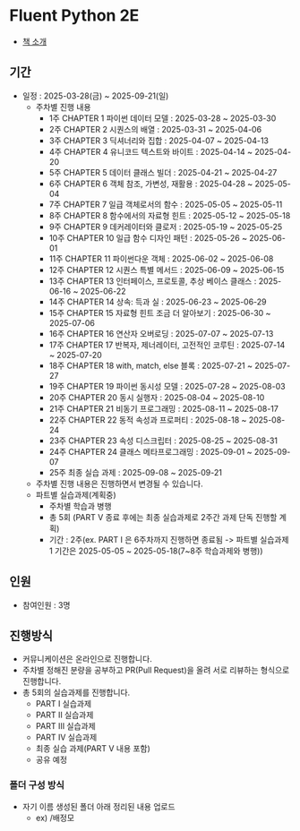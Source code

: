 # Fluent Python 2E

- [책 소개](https://www.yes24.com/product/goods/139709711)

## 기간

- 일정 : 2025-03-28(금) ~ 2025-09-21(일)
  - 주차별 진행 내용
    - 1주  CHAPTER 1 파이썬 데이터 모델 : 2025-03-28 ~ 2025-03-30
    - 2주  CHAPTER 2 시퀀스의 배열 : 2025-03-31 ~ 2025-04-06
    - 3주  CHAPTER 3 딕셔너리와 집합 : 2025-04-07 ~ 2025-04-13
    - 4주  CHAPTER 4 유니코드 텍스트와 바이트 : 2025-04-14 ~ 2025-04-20
    - 5주  CHAPTER 5 데이터 클래스 빌더 : 2025-04-21 ~ 2025-04-27
    - 6주  CHAPTER 6 객체 참조, 가변성, 재활용 :  2025-04-28 ~ 2025-05-04
    - 7주  CHAPTER 7 일급 객체로서의 함수 : 2025-05-05 ~ 2025-05-11
    - 8주  CHAPTER 8 함수에서의 자료형 힌트 : 2025-05-12 ~ 2025-05-18
    - 9주  CHAPTER 9 데커레이터와 클로저 : 2025-05-19 ~ 2025-05-25
    - 10주  CHAPTER 10 일급 함수 디자인 패턴 : 2025-05-26 ~ 2025-06-01
    - 11주 CHAPTER 11 파이썬다운 객체 : 2025-06-02 ~ 2025-06-08
    - 12주 CHAPTER 12 시퀀스 특별 메서드 : 2025-06-09 ~ 2025-06-15
    - 13주 CHAPTER 13 인터페이스, 프로토콜, 추상 베이스 클래스 : 2025-06-16 ~ 2025-06-22
    - 14주 CHAPTER 14 상속: 득과 실 : 2025-06-23 ~ 2025-06-29
    - 15주 CHAPTER 15 자료형 힌트 조금 더 알아보기 : 2025-06-30 ~ 2025-07-06
    - 16주 CHAPTER 16 연산자 오버로딩 : 2025-07-07 ~ 2025-07-13
    - 17주 CHAPTER 17 반복자, 제너레이터, 고전적인 코루틴 : 2025-07-14 ~ 2025-07-20
    - 18주 CHAPTER 18 with, match, else 블록 : 2025-07-21 ~ 2025-07-27
    - 19주 CHAPTER 19 파이썬 동시성 모델 : 2025-07-28 ~ 2025-08-03
    - 20주 CHAPTER 20 동시 실행자 : 2025-08-04 ~ 2025-08-10
    - 21주 CHAPTER 21 비동기 프로그래밍 : 2025-08-11 ~ 2025-08-17
    - 22주 CHAPTER 22 동적 속성과 프로퍼티 : 2025-08-18 ~ 2025-08-24
    - 23주 CHAPTER 23 속성 디스크립터 : 2025-08-25 ~ 2025-08-31
    - 24주 CHAPTER 24 클래스 메타프로그래밍 : 2025-09-01 ~ 2025-09-07
    - 25주 최종 실습 과제 :  2025-09-08 ~ 2025-09-21
  - 주차별 진행 내용은 진행하면서 변경될 수 있습니다.
  - 파트별 실습과제(계획중) 
    - 주차별 학습과 병행
    - 총 5회 (PART V 종료 후에는 최종 실습과제로 2주간 과제 단독 진행할 계획)
    - 기간 : 2주(ex. PART I 은 6주차까지 진행하면 종료됨 -> 파트별 실습과제 1 기간은 2025-05-05 ~ 2025-05-18(7~8주 학습과제와 병행)) 

## 인원

- 참여인원 : 3명

## 진행방식

- 커뮤니케이션은 온라인으로 진행합니다.
- 주차별 정해진 분량을 공부하고 PR(Pull Request)을 올려 서로 리뷰하는 형식으로 진행합니다.
- 총 5회의 실습과제를 진행합니다.
  - PART I   실습과제
  - PART II  실습과제
  - PART III 실습과제
  - PART IV  실습과제
  - 최종 실습 과제(PART V 내용 포함)
  - 공유 예정

### 폴더 구성 방식

- 자기 이름 생성된 폴더 아래 정리된 내용 업로드
  - ex) /배정모

